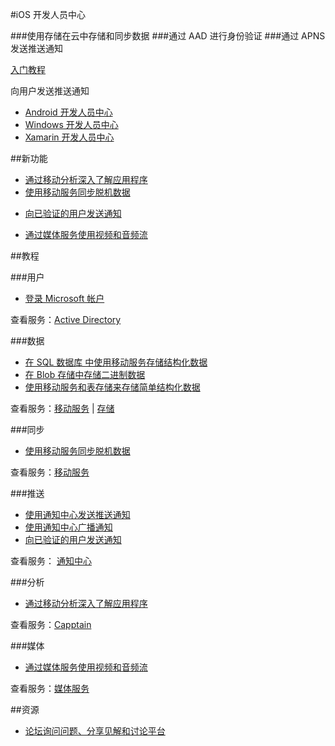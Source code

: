 <properties pageTitle="移动服务-iOS - Azure 微软云" metakeywords="" description="" services="" documentationCenter="iOS" authors="" manager="Tiffena" editor="EricChen"/>
  
<tags ms.service="mobile-service" ms.date="" wacn.date="04/11/2015"/>


#iOS 开发人员中心

###使用存储在云中存储和同步数据
###通过 AAD 进行身份验证
###通过 APNS 发送推送通知

[入门教程](/documentation/articles/mobile-services-ios-get-started/)

向用户发送推送通知

- [Android 开发人员中心](/develop/mobile/android)
- [Windows 开发人员中心](/develop/mobile/windows)
- [Xamarin 开发人员中心](/develop/mobile/xamarin)

##新功能

- [通过移动分析深入了解应用程序](/documentation/articles/mobile-services-ios-get-started-mobile-analytics/)
- [使用移动服务同步脱机数据](/documentation/articles/mobile-services-ios-get-started-offline-data/)
<!--- [使用 Active Directory 身份验证库登录](/documentation/articles/mobile-services-dotnet-backend-ios-adal-sso-authentication/)-->
- [向已验证的用户发送通知](/documentation/articles/mobile-services-javascript-backend-ios-push-notifications-app-users/)
<!---  [使用影像发送推送通知至 iOS8](/documentation/articles/notification-hubs-aspnet-backend-ios-rich-push/)-->
- [通过媒体服务使用视频和音频流](/documentation/articles/media-services-use-ios-media-player-framework/)

##教程

###用户

- [登录 Microsoft 帐户](/documentation/articles/mobile-services-ios-get-started-users/)
<!--- [使用 Active Directory 身份验证库登录](/documentation/articles/mobile-services-dotnet-backend-ios-adal-sso-authentication/)-->
<!--- [代表用户访问 SharePoint](/documentation/articles/mobile-services-dotnet-backend-calling-sharepoint-on-behalf-of-user/)-->

查看服务：[Active Directory](https://github.com/AzureAD)

###数据

- [在 SQL 数据库 中使用移动服务存储结构化数据](/documentation/articles/mobile-services-ios-get-started-data/)
- [在 Blob 存储中存储二进制数据](/documentation/articles/mobile-services-ios-upload-data-blob-storage/)
- [使用移动服务和表存储来存储简单结构化数据](/documentation/articles/mobile-services-store-data-table-storage/)

查看服务：[移动服务](/documentation/services/mobile-services/) | [存储](/documentation/services/storage/)

###同步

- [使用移动服务同步脱机数据](/documentation/articles/mobile-services-ios-get-started-offline-data/)

查看服务：[移动服务](/documentation/services/mobile-services/)

###推送

- [使用通知中心发送推送通知](/documentation/articles/notification-hubs-ios-get-started/)
- [使用通知中心广播通知](/documentation/articles/notification-hubs-ios-send-breaking-news/)
- [向已验证的用户发送通知](/documentation/articles/mobile-services-javascript-backend-ios-push-notifications-app-users/)

查看服务： [通知中心](/documentation/services/notification-hubs/)

###分析

- [通过移动分析深入了解应用程序](/documentation/articles/mobile-services-ios-get-started-mobile-analytics/)
<!--- [使用 New Relic 监视移动服务](/documentation/articles/store-new-relic-mobile-services-monitor/)-->

查看服务：[Capptain](http://www.capptain.com/)

###媒体

- [通过媒体服务使用视频和音频流](/documentation/articles/media-services-use-ios-media-player-framework/)

查看服务：[媒体服务](/develop/media-services/)

##资源

<!--- [iOS 参考查找针对客户端库和服务器脚本的文档](/develop/mobile/reference-ios/)-->

<!--
- [iOS 示例了解丰富的可下载示例应用程序](/develop/mobile/ios-samples/)
-->

- [论坛询问问题、分享见解和讨论平台](https://social.msdn.microsoft.com/Forums/zh-CN/home?forum=windowsazurezhchs)
